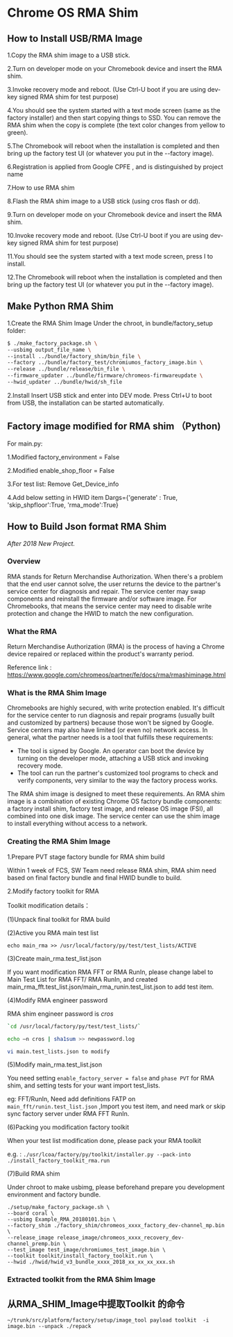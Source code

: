 # Chrome OS RMA Shim

## How to Install USB/RMA Image

1.Copy the RMA shim image to a USB stick.

2.Turn on developer mode on your Chromebook device and insert the RMA shim.

3.Invoke recovery mode and reboot. (Use Ctrl-U boot if you are using dev-key
signed RMA shim for test purpose)

4.You should see the system started with a text mode screen (same as the factory
installer) and then start copying things to SSD. You can remove the RMA shim
when the copy is complete (the text color changes from yellow to green).

5.The Chromebook will reboot when the installation is completed and then bring
up the factory test UI (or whatever you put in the --factory image).

6.Registration is applied from Google CPFE , and is distinguished by project
name

7.How to use RMA shim

8.Flash the RMA shim image to a USB stick (using cros flash or dd).

9.Turn on developer mode on your Chromebook device and insert the RMA shim.

10.Invoke recovery mode and reboot. (Use Ctrl-U boot if you are using dev-key
signed RMA shim for test purpose)

11.You should see the system started with a text mode screen, press I to
install.

12.The Chromebook will reboot when the installation is completed and then bring
up the factory test UI (or whatever you put in the --factory image).

## Make Python RMA Shim

1.Create the RMA Shim Image Under the chroot, in bundle/factory_setup folder:

```bash
$ ./make_factory_package.sh \
--usbimg output_file_name \
--install ../bundle/factory_shim/bin_file \
--factory ../bundle/factory_test/chromiumos_factory_image.bin \
--release ../bundle/release/bin_file \
--firmware_updater ../bundle/firmware/chromeos-firmwareupdate \
--hwid_updater ../bundle/hwid/sh_file
```

2.Install Insert USB stick and enter into DEV mode. Press Ctrl+U to boot from
USB, the installation can be started automatically.

## Factory image modified for RMA shim （Python)

For main.py:

1.Modified factory_environment = False

2.Modified enable_shop_floor = False

3.For test list: Remove Get_Device_info

4.Add below setting in HWID item Dargs={'generate' : True, 'skip_shpfloor':True,
'rma_mode':True}

## How to Build Json format RMA Shim

_After 2018 New Project._

### Overview

RMA stands for Return Merchandise Authorization. When there's a problem that the
end user cannot solve, the user returns the device to the partner's service
center for diagnosis and repair. The service center may swap components and
reinstall the firmware and/or software image. For Chromebooks, that means the
service center may need to disable write protection and change the HWID to match
the new configuration.

### What the RMA

Return Merchandise Authorization (RMA) is the process of having a Chrome device
repaired or replaced within the product's warranty period.

Reference link :
<https://www.google.com/chromeos/partner/fe/docs/rma/rmashiminage.html>

### What is the RMA Shim Image

Chromebooks are highly secured, with write protection enabled. It's difficult
for the service center to run diagnosis and repair programs (usually built and
customized by partners) because those won't be signed by Google. Service centers
may also have limited (or even no) network access. In general, what the partner
needs is a tool that fulfills these requirements:

* The tool is signed by Google. An operator can boot the device by turning on
  the developer mode, attaching a USB stick and invoking recovery mode.
* The tool can run the partner's customized tool programs to check and verify
  components, very similar to the way the factory process works.

The RMA shim image is designed to meet these requirements. An RMA shim image is
a combination of existing Chrome OS factory bundle components: a factory install
shim, factory test image, and release OS image (FSI), all combined into one disk
image. The service center can use the shim image to install everything without
access to a network.

### Creating the RMA Shim Image

1.Prepare PVT stage factory bundle for RMA shim build

Within 1 week of FCS, SW Team need release RMA shim, RMA shim need based on
final factory bundle and final HWID bundle to build.

2.Modify factory toolkit for RMA

Toolkit modification details：

(1)Unpack final toolkit for RMA build

(2)Active you RMA main test list

`echo main_rma >> /usr/local/factory/py/test/test_lists/ACTIVE`

(3)Create main_rma.test_list.json

If you want modification RMA FFT or RMA RunIn, please change label to Main Test
List for RMA FFT/ RMA RunIn, and created
main_rma_fft.test_list.json/main_rma_runin.test_list.json to add test item.

(4)Modify RMA engineer password

RMA shim engineer password is _cros_

```bash
`cd /usr/local/factory/py/test/test_lists/`

echo –n cros | sha1sum >> newpassword.log

vi main.test_lists.json to modify
```

(5)Modify main_rma.test_list.json

You need setting `enable_factory_server = false` and `phase PVT` for RMA shim,
and setting tests for your want import test_lists.

eg: FFT/RunIn, Need add definitions FATP on `main_fft/runin.test_list.json`
,Import you test item, and need mark or skip sync factory server under RMA FFT
RunIn.

(6)Packing you modification factory toolkit

When your test list modification done, please pack your RMA toolkit

e.g. :
`./usr/lcoa/factory/py/toolkit/installer.py --pack-into ./install_factory_toolkit_rma.run`

(7)Build RMA shim

Under chroot to make usbimg, please beforehand prepare you development
environment and factory bundle.

```shell
./setup/make_factory_package.sh \
--board coral \
--usbimg Example_RMA_20180101.bin \
--factory_shim ./factory_shim/chromeos_xxxx_factory_dev-channel_mp.bin \
--release_image release_image/chromeos_xxxx_recovery_dev-channel_premp.bin \
--test_image test_image/chromiumos_test_image.bin \
--toolkit toolkit/install_factory_toolkit.run \
--hwid ./hwid/hwid_v3_bundle_xxxx_2018_xx_xx_xx_xxx.sh
```
### Extracted toolkit from the RMA Shim Image
## 从RMA_SHIM_Image中提取Toolkit 的命令
```
~/trunk/src/platform/factory/setup/image_tool payload toolkit  -i image.bin --unpack ./repack
```
